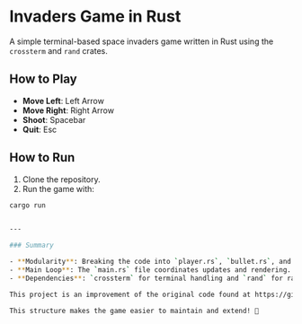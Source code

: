 # Invaders Game in Rust

A simple terminal-based space invaders game written in Rust using the `crossterm` and `rand` crates.

## How to Play

- **Move Left**: Left Arrow
- **Move Right**: Right Arrow
- **Shoot**: Spacebar
- **Quit**: Esc

## How to Run

1. Clone the repository.
2. Run the game with:

```bash
cargo run


---

### Summary

- **Modularity**: Breaking the code into `player.rs`, `bullet.rs`, and `enemy.rs` improves readability.
- **Main Loop**: The `main.rs` file coordinates updates and rendering.
- **Dependencies**: `crossterm` for terminal handling and `rand` for randomness.

This project is an improvement of the original code found at https://github.com/CleanCut/invaders. The code has been broken down into separate modules (player.rs, bullet.rs, and enemy.rs) for better readability and maintainability. The main.rs file coordinates updates and rendering, and the dependencies crossterm for terminal handling and rand for randomness have been utilized. This structure makes the game easier to maintain and extend! 🚀

This structure makes the game easier to maintain and extend! 🚀
